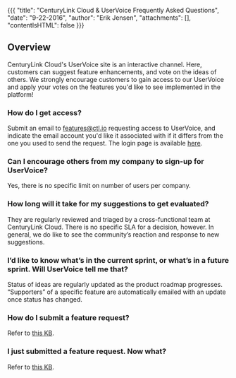 {{{
  "title": "CenturyLink Cloud & UserVoice Frequently Asked Questions",
  "date": "9-22-2016",
  "author": "Erik Jensen",
  "attachments": [],
  "contentIsHTML": false
}}}

## Overview

CenturyLink Cloud's UserVoice site is an interactive channel. Here, customers can suggest feature enhancements, and vote on the ideas of others.  We strongly encourage customers to gain access to our UserVoice and apply your votes on the features you'd like to see implemented in the platform!

### How do I get access?

Submit an email to [features@ctl.io](mailto:features@ctl.io) requesting access to UserVoice, and indicate the email account you'd like it associated with if it differs from the one you used to send the request. The login page is available [here](http://centurylinkcloud.uservoice.com/forums/207923-feature-suggestions).

### Can I encourage others from my company to sign-up for UserVoice?
Yes, there is no specific limit on number of users per company.

### How long will it take for my suggestions to get evaluated?

They are regularly reviewed and triaged by a cross-functional team at CenturyLink Cloud. There is no specific SLA for a decision, however. In general, we do like to see the community’s reaction and response to new suggestions.

### I’d like to know what’s in the current sprint, or what’s in a future sprint. Will UserVoice tell me that?

Status of ideas are regularly updated as the product roadmap progresses. “Supporters” of a specific feature are automatically emailed with an update once status has changed.

### How do I submit a feature request?

Refer to [this KB](../Support/how-do-i-submit-a-feature-request.md).

### I just submitted a feature request.  Now what?
Refer to [this KB](../Support/i-just-submitted-a-feature-request-now-what.md).
